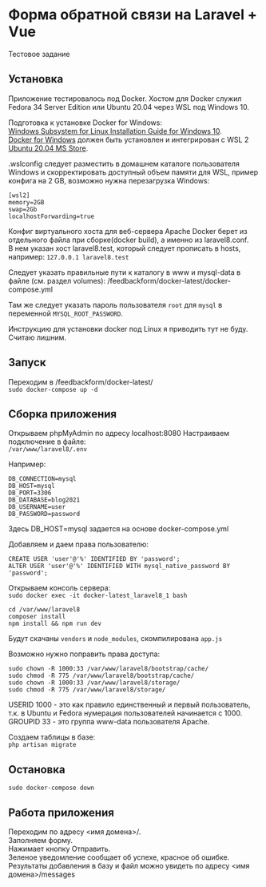 # Форма обратной связи на Laravel + Vue
Тестовое задание
## Установка
Приложение тестировалось под Docker.
Хостом для Docker служил Fedora 34 Server Edition или Ubuntu 20.04 через WSL под Windows 10.  

Подготовка к установке Docker for Windows:  
[Windows Subsystem for Linux Installation Guide for Windows 10](https://docs.microsoft.com/en-us/windows/wsl/install-win10).  
[Docker for Windows](https://desktop.docker.com/win/stable/amd64/Docker%20Desktop%20Installer.exe) должен быть установлен и интегрирован с WSL 2 [Ubuntu 20.04 MS Store](https://www.microsoft.com/en-us/p/ubuntu-2004-lts/9n6svws3rx71?activetab=pivot:overviewtab).

.wslconfig следует разместить в домашнем каталоге пользователя Windows и скорректировать доступный объем памяти для WSL, пример конфига на 2 GB, возможно нужна перезагрузка Windows:  
```
[wsl2]  
memory=2GB  
swap=2Gb  
localhostForwarding=true
```

Конфиг виртуального хоста для веб-сервера Apache Docker берет из отдельного файла при сборке(docker build), а именно из laravel8.conf.  
В нем указан хост laravel8.test, который следует прописать в hosts, например: `127.0.0.1 laravel8.test`  

Следует указать правильные пути к каталогу в www и mysql-data в файле (см. раздел volumes):
/feedbackform/docker-latest/docker-compose.yml  

Там же следует указать пароль пользователя `root` для `mysql` в переменной `MYSQL_ROOT_PASSWORD`.  
  
Инструкцию для установки docker под Linux я приводить тут не буду. Считаю лишним.

## Запуск
Переходим в /feedbackform/docker-latest/  
`sudo docker-compose up -d`

## Сборка приложения
Открываем phpMyAdmin по адресу localhost:8080
Настраиваем подключение в файле:  
`/var/www/laravel8/.env`

Например:
```
DB_CONNECTION=mysql
DB_HOST=mysql
DB_PORT=3306
DB_DATABASE=blog2021
DB_USERNAME=user
DB_PASSWORD=password
```

Здесь DB_HOST=mysql задается на основе docker-compose.yml

Добавляем и даем права пользователю:  
```
CREATE USER 'user'@'%' IDENTIFIED BY 'password';
ALTER USER 'user'@'%' IDENTIFIED WITH mysql_native_password BY 'password';
```
  
Открываем консоль сервера:  
`sudo docker exec -it docker-latest_laravel8_1 bash`
  
```
cd /var/www/laravel8
composer install
npm install && npm run dev
```
  
Будут скачаны `vendors` и `node_modules`, скомпилирована `app.js`  
  
Возможно нужно поправить права доступа:  
```
sudo chown -R 1000:33 /var/www/laravel8/bootstrap/cache/
sudo chmod -R 775 /var/www/laravel8/bootstrap/cache/
sudo chown -R 1000:33 /var/www/laravel8/storage/
sudo chmod -R 775 /var/www/laravel8/storage/
```
  
USERID 1000 - это как правило единственный и первый пользователь, т.к. в Ubuntu и Fedora нумерация пользователей начинается с 1000.  
GROUPID 33 - это группа www-data пользователя Apache.  
  
Создаем таблицы в базе:  
`php artisan migrate`  

## Остановка
`sudo docker-compose down`

## Работа приложения
Переходим по адресу <имя домена>/.  
Заполняем форму.  
Нажимает кнопку Отправить.  
Зеленое уведомление сообщает об успехе, красное об ошибке.  
Результаты добавления в базу и файл можно увидеть по адресу <имя домена>/messages  
